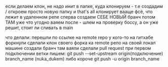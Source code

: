если делаем клон, не надо инит в папке, куда клонируем - т.е создадим / откроем просто новую папку и that's all
клонирует вааще фсё, что лежит в удаленном репе
сперва создаем СЕБЕ НОВЫЙ бранч
потом ТАМ уже что угодно ваяем
после - шлем на проверку боссу, а он уже решит, стоит ли сливать в main

что делали:
перешли по ссылке на remote repo у кого-то на гитхабе
форкнули
сделали клон своего форка ка remote репо на своей локал машине
создали бранч
там ваяли
сделали pull request
при первом подключении ветки пишем: 
git push --set-upstream origin(подключение) branch_name (nuka_dukem)
либо короче git push -u origin branch_name
